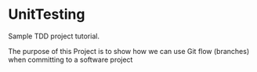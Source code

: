 UnitTesting
===========

Sample TDD project tutorial.

The purpose of this Project is to show how we can use Git flow (branches) when committing to a software project
